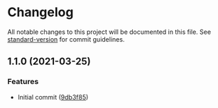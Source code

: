 # Changelog

All notable changes to this project will be documented in this file. See [standard-version](https://github.com/conventional-changelog/standard-version) for commit guidelines.

## 1.1.0 (2021-03-25)


### Features

* Initial commit ([9db3f85](https://github.com/danielcerongrajales/danielcerongrajales.github.io/commit/9db3f85b8ea3726d45731f19ec602b7c00b5bd9b))
